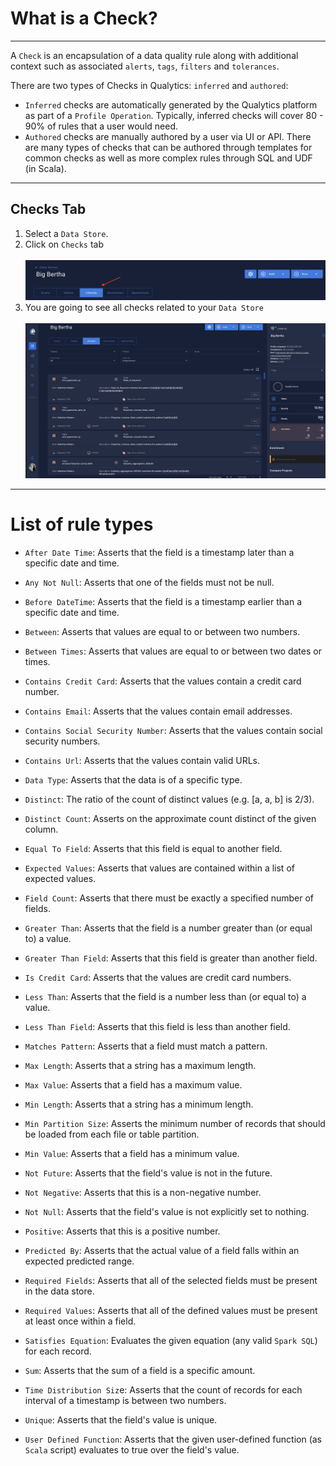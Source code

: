 # What is a Check?

---
A `Check` is an encapsulation of a data quality rule along with additional context such as associated `alerts`, `tags`, `filters` and `tolerances`.

There are two types of Checks in Qualytics: `inferred` and `authored`: 

* `Inferred` checks are automatically generated by the Qualytics platform as part of a `Profile Operation`. Typically, inferred checks will cover 80 - 90% of rules that a user would need. 
* `Authored` checks are manually authored by a user via UI or API. There are many types of checks that can be authored through templates for common checks as well as more complex rules through SQL and UDF (in Scala).

--- 
## Checks Tab

1.  Select a `Data Store`.
2.  Click on `Checks` tab  <br><br>
    ![Screenshot](../assets/checks/checks-tab.png)
3. You are going to see all checks related to your `Data Store` <br><br>
    ![Screenshot](../assets/checks/all-quality-checks.png)

---
# List of rule types

 *  `After Date Time`: Asserts that the field is a timestamp later than a specific date and time.
                                           
*   `Any Not Null`: Asserts that one of the fields must not be null.
                                         
*   `Before DateTime`: Asserts that the field is a timestamp earlier than a specific date and time.

*   `Between`: Asserts that values are equal to or between two numbers.

*   `Between Times`: Asserts that values are equal to or between two dates or times.
                                       
*   `Contains Credit Card`: Asserts that the values contain a credit card number.
                                                  
*   `Contains Email`: Asserts that the values contain email addresses.
                                             
*   `Contains Social Security Number`: Asserts that the values contain social security numbers.
                                                            
*   `Contains Url`: Asserts that the values contain valid URLs.
                                                                               
*   `Data Type`: Asserts that the data is of a specific type.
                                        
*   `Distinct`: The ratio of the count of distinct values (e.g. [a, a, b] is 2/3).
                                        
*   `Distinct Count`: Asserts on the approximate count distinct of the given column.
                                            
*   `Equal To Field`: Asserts that this field is equal to another field.
                                            
*   `Expected Values`: Asserts that values are contained within a list of expected values.
                                             
*   `Field Count`: Asserts that there must be exactly a specified number of fields.
        
*   `Greater Than`: Asserts that the field is a number greater than (or equal to) a value.
                                           
*   `Greater Than Field`: Asserts that this field is greater than another field.
                                                
*   `Is Credit Card`: Asserts that the values are credit card numbers.
                                                  
*   `Less Than`: Asserts that the field is a number less than (or equal to) a value.
                                        
*   `Less Than Field`: Asserts that this field is less than another field.
                                             
*   `Matches Pattern`: Asserts that a field must match a pattern.
                                              
*   `Max Length`: Asserts that a string has a maximum length.
                                         
*   `Max Value`: Asserts that a field has a maximum value.
                                        
*   `Min Length`: Asserts that a string has a minimum length.
                                         
*   `Min Partition Size`: Asserts the minimum number of records that should be loaded from each file or table partition.
                                        
*   `Min Value`: Asserts that a field has a minimum value.
                                       
*   `Not Future`: Asserts that the field's value is not in the future.
                                         
*   `Not Negative`: Asserts that this is a non-negative number.
                                           
*   `Not Null`: Asserts that the field's value is not explicitly set to nothing.
                                       
*   `Positive`: Asserts that this is a positive number.

*   `Predicted By`: Asserts that the actual value of a field falls within an expected predicted range.

*   `Required Fields`: Asserts that all of the selected fields must be present in the data store.

*   `Required Values`: Asserts that all of the defined values must be present at least once within a field.
                                              
*   `Satisfies Equation`: Evaluates the given equation (any valid `Spark SQL`) for each record.
                                                 
*   `Sum`: Asserts that the sum of a field is a specific amount.

*   `Time Distribution Siz`e: Asserts that the count of records for each interval of a timestamp is between two numbers.

*   `Unique`: Asserts that the field's value is unique.
                                      
*   `User Defined Function`: Asserts that the given user-defined function (as `Scala` script) evaluates to true over the field's value.